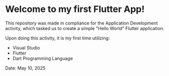 # Welcome to my first Flutter App!

This repository was made in compliance for the Application Development activity, which tasked us to create a simple "Hello World" Flutter application. 

Upon doing this activity, it is my first time utilizing:
- Visual Studio
- Flutter
- Dart Programming Language

Date: May 10, 2025
